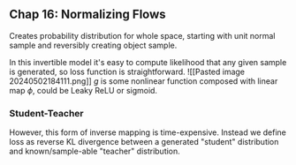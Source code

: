 ## Chap 16: Normalizing Flows
Creates probability distribution for whole space, starting with unit normal sample and reversibly creating object sample.

In this invertible model it's easy to compute likelihood that any given sample is generated, so loss function is straightforward.
![[Pasted image 20240502184111.png]]
$g$ is some nonlinear function composed with linear map $\phi,$ could be Leaky ReLU or sigmoid. 
### Student-Teacher
However, this form of inverse mapping is time-expensive. Instead we define loss as reverse KL divergence between a generated "student" distribution and known/sample-able "teacher" distribution.